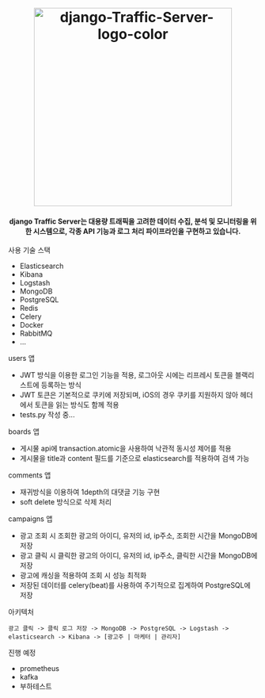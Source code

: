 <h1 align="center">
  <br>
  <a href="https://github.com/madEffort/django-traffic-server.git"><img src="https://github.com/user-attachments/assets/efb147f5-2b94-4dbb-bfbd-74b27257f2e7" alt="django-Traffic-Server-logo-color" width="400"></a>
</h1>


<h4 align="center">
django Traffic Server는 대용량 트래픽을 고려한 데이터 수집, 분석 및 모니터링을 위한 시스템으로, 각종 API 기능과 로그 처리 파이프라인을 구현하고 있습니다.</h4>


사용 기술 스택
 - Elasticsearch
 - Kibana
 - Logstash
 - MongoDB
 - PostgreSQL
 - Redis
 - Celery
 - Docker
 - RabbitMQ
 - ...

users 앱
 - JWT 방식을 이용한 로그인 기능을 적용, 로그아웃 시에는 리프레시 토큰을 블랙리스트에 등록하는 방식
 - JWT 토큰은 기본적으로 쿠키에 저장되며, iOS의 경우 쿠키를 지원하지 않아 헤더에서 토큰을 읽는 방식도 함께 적용
 - tests.py 작성 중...

boards 앱
 - 게시물 api에 transaction.atomic을 사용하여 낙관적 동시성 제어를 적용
 - 게시물을 title과 content 필드를 기준으로 elasticsearch를 적용하여 검색 가능

comments 앱
- 재귀방식을 이용하여 1depth의 대댓글 기능 구현
- soft delete 방식으로 삭제 처리

campaigns 앱
 - 광고 조회 시 조회한 광고의 아이디, 유저의 id, ip주소, 조회한 시간을 MongoDB에 저장
 - 광고 클릭 시 클릭한 광고의 아이디, 유저의 id, ip주소, 클릭한 시간을 MongoDB에 저장
 - 광고에 캐싱을 적용하여 조회 시 성능 최적화
 - 저장된 데이터를 celery(beat)를 사용하여 주기적으로 집계하여 PostgreSQL에 저장

아키텍처
  
    광고 클릭 -> 클릭 로그 저장 -> MongoDB -> PostgreSQL -> Logstash -> elasticsearch -> Kibana -> [광고주 | 마케터 | 관리자]

진행 예정 

- prometheus
- kafka
- 부하테스트
